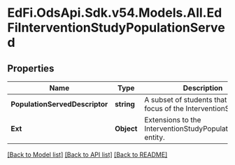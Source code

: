 # EdFi.OdsApi.Sdk.v54.Models.All.EdFiInterventionStudyPopulationServed

## Properties

Name | Type | Description | Notes
------------ | ------------- | ------------- | -------------
**PopulationServedDescriptor** | **string** | A subset of students that are the focus of the InterventionStudy. | 
**Ext** | **Object** | Extensions to the InterventionStudyPopulationServed entity. | [optional] 

[[Back to Model list]](../../README.md#documentation-for-models) [[Back to API list]](../../README.md#documentation-for-api-endpoints) [[Back to README]](../../README.md)

